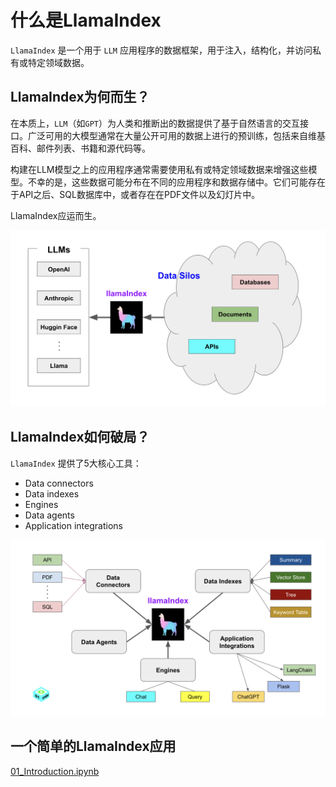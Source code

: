 # 什么是LlamaIndex

`LlamaIndex` 是一个用于 `LLM` 应用程序的数据框架，用于注入，结构化，并访问私有或特定领域数据。

## LlamaIndex为何而生？

在本质上，`LLM`（如`GPT`）为人类和推断出的数据提供了基于自然语言的交互接口。广泛可用的大模型通常在大量公开可用的数据上进行的预训练，包括来自维基百科、邮件列表、书籍和源代码等。

构建在LLM模型之上的应用程序通常需要使用私有或特定领域数据来增强这些模型。不幸的是，这些数据可能分布在不同的应用程序和数据存储中。它们可能存在于API之后、SQL数据库中，或者存在在PDF文件以及幻灯片中。

LlamaIndex应运而生。

![LlamaIndex应运而生](./01_1.png)
## LlamaIndex如何破局？

`LlamaIndex` 提供了5大核心工具：
- Data connectors
- Data indexes
- Engines
- Data agents
- Application integrations

![LlamaIndex核心工具](./01_2.png)

## 一个简单的LlamaIndex应用

[01_Introduction.ipynb](./01_Introduction.ipynb)